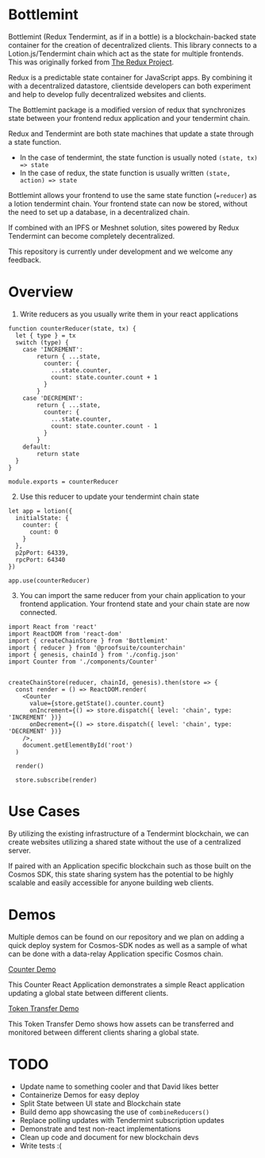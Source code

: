 # Bottlemint
Bottlemint (Redux Tendermint, as if in a bottle) is a blockchain-backed state container for the creation of decentralized clients.  This library connects to a Lotion.js/Tendermint chain which act as the state for multiple frontends.  This was originally forked from [The Redux Project](https://github.com/reduxjs/redux).

Redux is a predictable state container for JavaScript apps.  By combining it with a decentralized datastore, clientside developers can both experiment and help to develop fully decentralized websites and clients.

The Bottlemint package is a modified version of redux that synchronizes state between your frontend redux application and your tendermint chain.

Redux and Tendermint are both state machines that update a state through a state function.
- In the case of tendermint, the state function is usually noted `(state, tx) => state`
- In the case of redux, the state function is usually written `(state, action) => state`

Bottlemint allows your frontend to use the same state function (`=reducer`) as a lotion tendermint chain. Your frontend state can now be stored, without the need to set up a database, in a decentralized chain.

If combined with an IPFS or Meshnet solution, sites powered by Redux Tendermint can become completely decentralized.

This repository is currently under development and we welcome any feedback.  

# Overview
1) Write reducers as you usually write them in your react applications 

```
function counterReducer(state, tx) {
  let { type } = tx
  switch (type) {
    case 'INCREMENT':
        return { ...state,
          counter: {
            ...state.counter,
            count: state.counter.count + 1
          }
        }
    case 'DECREMENT':
        return { ...state,
          counter: {
            ...state.counter,
            count: state.counter.count - 1
          }
        }
    default:
        return state
  }
}

module.exports = counterReducer
```
2) Use this reducer to update your tendermint chain state

```
let app = lotion({
  initialState: {
    counter: {
      count: 0
    }
  },
  p2pPort: 64339,
  rpcPort: 64340
})

app.use(counterReducer)
```
3) You can import the same reducer from your chain application to your frontend application. 
Your frontend state and your chain state are now connected.

```
import React from 'react'
import ReactDOM from 'react-dom'
import { createChainStore } from 'Bottlemint'
import { reducer } from '@proofsuite/counterchain'
import { genesis, chainId } from './config.json'
import Counter from './components/Counter'


createChainStore(reducer, chainId, genesis).then(store => {
  const render = () => ReactDOM.render(
    <Counter
      value={store.getState().counter.count}
      onIncrement={() => store.dispatch({ level: 'chain', type: 'INCREMENT' })}
      onDecrement={() => store.dispatch({ level: 'chain', type: 'DECREMENT' })}
    />,
    document.getElementById('root')
  )

  render()

  store.subscribe(render)
```
  
# Use Cases

By utilizing the existing infrastructure of a Tendermint blockchain, we can create websites utilizing a shared state without the use of a centralized server.

If paired with an Application specific blockchain such as those built on the Cosmos SDK, this state sharing system has the potential to be highly scalable and easily accessible for anyone building web clients.  

# Demos
Multiple demos can be found on our repository and we plan on adding a quick deploy system for Cosmos-SDK nodes as well as a sample of what can be done with a data-relay Application specific Cosmos chain.  

[Counter Demo](https://github.com/ProofSuite/react-lotion-counter-app)

This Counter React Application demonstrates a simple React application updating a global state between different clients.

[Token Transfer Demo](https://github.com/ProofSuite/react-lotion-token-app)

This Token Transfer Demo shows how assets can be transferred and  monitored between different clients sharing a global state.

# TODO

* Update name to something cooler and that David likes better
* Containerize Demos for easy deploy
* Split State between UI state and Blockchain state
* Build demo app showcasing the use of `combineReducers()`
* Replace polling updates with Tendermint subscription updates
* Demonstrate and test non-react implementations
* Clean up code and document for new blockchain devs
* Write tests :(
